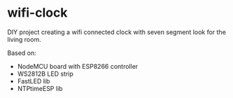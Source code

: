 # wifi-clock
DIY project creating a wifi connected clock with seven segment look for the living room.

Based on:
- NodeMCU board with ESP8266 controller
- WS2812B LED strip
- FastLED lib
- NTPtimeESP lib
